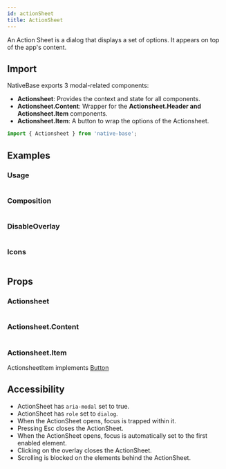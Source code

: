 ```yaml
---
id: actionSheet
title: ActionSheet
---
```


An Action Sheet is a dialog that displays a set of options. It appears on top of the app's content.

## Import

NativeBase exports 3 modal-related components:

- **Actionsheet**: Provides the context and state for all components.
- **Actionsheet.Content**: Wrapper for the **Actionsheet.Header and Actionsheet.Item** components.
- **Actionsheet.Item**: A button to wrap the options of the Actionsheet.

```jsx
import { Actionsheet } from 'native-base';
```

## Examples

### Usage

```ComponentSnackPlayer path=composites,Actionsheet,Usage.tsx

```

### Composition

```ComponentSnackPlayer path=composites,Actionsheet,Composition.tsx

```

### DisableOverlay

```ComponentSnackPlayer path=composites,Actionsheet,DisableOverlay.tsx

```

### Icons

```ComponentSnackPlayer path=composites,Actionsheet,Icon.tsx

```

## Props

### Actionsheet

```ComponentPropTable path=composites,Actionsheet,Actionsheet.tsx

```

### Actionsheet.Content

```ComponentPropTable path=composites,Actionsheet,ActionsheetContent.tsx

```

### Actionsheet.Item

ActionsheetItem implements [Button](button.md#props)

## Accessibility

- ActionSheet has `aria-modal` set to true.
- ActionSheet has `role` set to `dialog`.
- When the ActionSheet opens, focus is trapped within it.
- Pressing Esc closes the ActionSheet.
- When the ActionSheet opens, focus is automatically set to the first enabled element.
- Clicking on the overlay closes the ActionSheet.
- Scrolling is blocked on the elements behind the ActionSheet.
